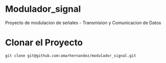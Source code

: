 Modulador_signal
================

Proyecto de modulacion de señales - Transmision y Comunicacion de Datos


Clonar el Proyecto
==================


`git clone git@github.com:omarhernandez/modulador_signal.git
`

